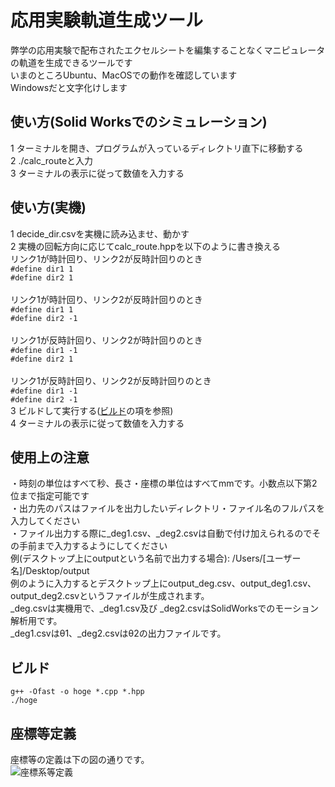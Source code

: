 # 応用実験軌道生成ツール
弊学の応用実験で配布されたエクセルシートを編集することなくマニピュレータの軌道を生成できるツールです  
いまのところUbuntu、MacOSでの動作を確認しています  
Windowsだと文字化けします
## 使い方(Solid Worksでのシミュレーション)
1 ターミナルを開き、プログラムが入っているディレクトリ直下に移動する  
2 ./calc_routeと入力  
3 ターミナルの表示に従って数値を入力する

## 使い方(実機)
1 decide_dir.csvを実機に読み込ませ、動かす  
2 実機の回転方向に応じてcalc_route.hppを以下のように書き換える  
  リンク1が時計回り、リンク2が反時計回りのとき  
  `#define dir1 1`  
  `#define dir2 1`  
 </br>
 リンク1が時計回り、リンク2が反時計回りのとき  
  `#define dir1 1`  
  `#define dir2 -1`  
  </br>
 リンク1が反時計回り、リンク2が時計回りのとき  
  `#define dir1 -1`  
  `#define dir2 1`  
  </br>
 リンク1が反時計回り、リンク2が反時計回りのとき  
  `#define dir1 -1`  
  `#define dir2 -1`  
3 ビルドして実行する([ビルド](#ビルド)の項を参照)  
4 ターミナルの表示に従って数値を入力する
## 使用上の注意
・時刻の単位はすべて秒、長さ・座標の単位はすべてmmです。小数点以下第2位まで指定可能です  
・出力先のパスはファイルを出力したいディレクトリ・ファイル名のフルパスを入力してください  
・ファイル出力する際に_deg1.csv、_deg2.csvは自動で付け加えられるのでその手前まで入力するようにしてください  
 例(デスクトップ上にoutputという名前で出力する場合): /Users/\[ユーザー名\]/Desktop/output  
 例のように入力するとデスクトップ上にoutput_deg.csv、output_deg1.csv、output_deg2.csvというファイルが生成されます。  
  \_deg.csvは実機用で、\_deg1.csv及び  \_deg2.csvはSolidWorksでのモーション解析用です。  
    \_deg1.csvはθ1、\_deg2.csvはθ2の出力ファイルです。  
## ビルド
`g++ -Ofast -o hoge *.cpp *.hpp`   
`./hoge`
## 座標等定義
座標等の定義は下の図の通りです。  
![座標系等定義](https://user-images.githubusercontent.com/57407826/70992095-3cb46180-210c-11ea-89bb-fb063a3ec047.jpg)

